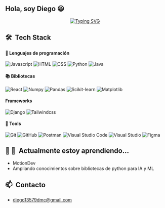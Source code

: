 ## Hola, soy Diego :grinning:
<p align="center">
<a href="https://git.io/typing-svg"><img src="https://readme-typing-svg.demolab.com?font=raleway&pause=1000&color=5793BF&width=435&lines=Egresado+en+Ciencias+de+la+computaci%C3%B3n;Gusto+por+la+IA+y+desarrollo+full-stack;Buscando+aprender+m%C3%A1s;Abierto+a+trabajar" alt="Typing SVG" /></a>
</p>

## 🛠 &nbsp;Tech Stack

#### :closed_book: Lenguajes de programación

![Javascript](https://img.shields.io/badge/JavaScript-F7DF1E?style=for-the-badge&logo=javascript&logoColor=white)
![HTML](https://img.shields.io/badge/HTML5-E34F26?style=for-the-badge&logo=html5&logoColor=white)
![CSS](https://img.shields.io/badge/CSS-239120?&style=for-the-badge&logo=css3&logoColor=white)
![Python](https://img.shields.io/badge/Python-3776AB?style=for-the-badge&logo=python&logoColor=white)
![Java](https://img.shields.io/badge/Java-ED8B00?style=for-the-badge&logo=openjdk&logoColor=white)


#### 📚 Bibliotecas

![React](https://img.shields.io/badge/React-20232A?style=for-the-badge&logo=react&logoColor=61DAFB)
![Numpy](https://img.shields.io/badge/NumPy-%23013243.svg?style=for-the-badge&logo=numpy&logoColor=white)
![Pandas](https://img.shields.io/badge/Pandas-%23150458.svg?style=for-the-badge&logo=pandas&logoColor=white)
![Scikit-learn](https://img.shields.io/badge/scikit--learn-%23F7931E.svg?style=for-the-badge&logo=scikit-learn&logoColor=white)
![Matplotlib](https://img.shields.io/badge/Matplotlib-%23E20000.svg?style=for-the-badge&logo=matplotlib&logoColor=white)


#### Frameworks

![Django](https://img.shields.io/badge/Django-092E20?style=for-the-badge&logo=django&logoColor=white)
![Tailwindcss](https://img.shields.io/badge/Tailwind_CSS-38B2AC?style=for-the-badge&logo=tailwind-css&logoColor=white)

#### 🔨 Tools

![Git](https://img.shields.io/badge/git-%23F05033.svg?style=for-the-badge&logo=git&logoColor=white)
![GitHub](https://img.shields.io/badge/github-%23121011.svg?style=for-the-badge&logo=github&logoColor=white)
![Postman](https://img.shields.io/badge/Postman-%23FF6C37.svg?style=for-the-badge&logo=postman&logoColor=white)
![Visual Studio Code](https://img.shields.io/badge/Visual%20Studio%20Code-0078d7.svg?style=for-the-badge&logo=visual-studio-code&logoColor=white)
![Visual Studio](https://img.shields.io/badge/Visual%20Studio-5C2D91.svg?style=for-the-badge&logo=visual-studio&logoColor=white)
![Figma](https://img.shields.io/badge/Figma-%23F24E1E.svg?style=for-the-badge&logo=figma&logoColor=white)

## 🤔 :page_facing_up: &nbsp;Actualmente estoy aprendiendo...
- MotionDev
- Ampliando conocimientos sobre bibliotecas de python para IA y ML

## 📫 &nbsp;Contacto
- diego13579dmc@gmail.com
